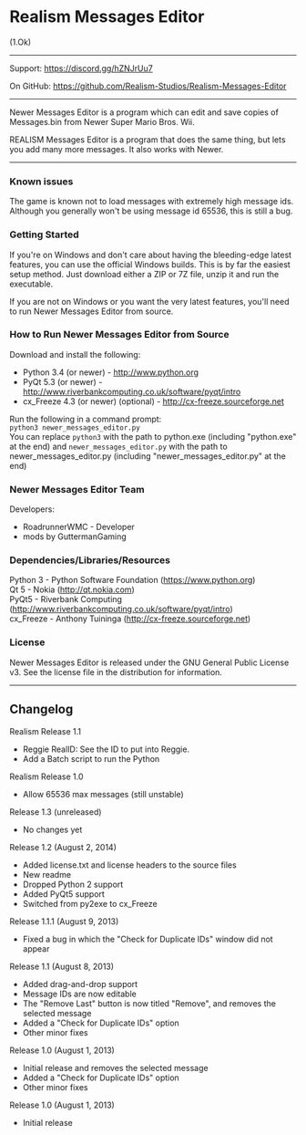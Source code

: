 # Realism Messages Editor
(1.Ok)

----------------------------------------------------------------

Support:   https://discord.gg/hZNJrUu7

On GitHub:   https://github.com/Realism-Studios/Realism-Messages-Editor 

----------------------------------------------------------------

Newer Messages Editor is a program which can edit and save copies of Messages.bin from Newer Super Mario Bros. Wii.

REALISM Messages Editor is a program that does the same thing, but lets you add many more messages. It also works with Newer.

----------------------------------------------------------------

### Known issues

The game is known not to load messages with extremely high message ids. Although you generally won't be using message id 65536, this is still a bug.

### Getting Started

If you're on Windows and don't care about having the bleeding-edge latest features, you can use the official Windows builds. This is by far the easiest setup method. Just download either a ZIP or 7Z file, unzip it and run the executable.

If you are not on Windows or you want the very latest features, you'll need to run Newer Messages Editor from source.


### How to Run Newer Messages Editor from Source

Download and install the following:
 * Python 3.4 (or newer) - http://www.python.org
 * PyQt 5.3 (or newer) - http://www.riverbankcomputing.co.uk/software/pyqt/intro
 * cx_Freeze 4.3 (or newer) (optional) - http://cx-freeze.sourceforge.net

Run the following in a command prompt:  
`python3 newer_messages_editor.py`  
You can replace `python3` with the path to python.exe (including "python.exe" at the end) and `newer_messages_editor.py` with the path to newer_messages_editor.py (including "newer_messages_editor.py" at the end)


### Newer Messages Editor Team

Developers:
 * RoadrunnerWMC - Developer
 * mods by GuttermanGaming

### Dependencies/Libraries/Resources

Python 3 - Python Software Foundation (https://www.python.org)  
Qt 5 - Nokia (http://qt.nokia.com)  
PyQt5 - Riverbank Computing (http://www.riverbankcomputing.co.uk/software/pyqt/intro)  
cx_Freeze - Anthony Tuininga (http://cx-freeze.sourceforge.net)


### License

Newer Messages Editor is released under the GNU General Public License v3.
See the license file in the distribution for information.

----------------------------------------------------------------

## Changelog

Realism Release 1.1
* Reggie RealID: See the ID to put into Reggie.
* Add a Batch script to run the Python

Realism Release 1.0
* Allow 65536 max messages (still unstable)

Release 1.3 (unreleased)
 * No changes yet

Release 1.2 (August 2, 2014)
 * Added license.txt and license headers to the source files
 * New readme
 * Dropped Python 2 support
 * Added PyQt5 support
 * Switched from py2exe to cx_Freeze

Release 1.1.1 (August 9, 2013)
 * Fixed a bug in which the "Check for
   Duplicate IDs" window did not appear

Release 1.1 (August 8, 2013)
 * Added drag-and-drop support
 * Message IDs are now editable
 * The "Remove Last" button is now titled "Remove",
   and removes the selected message
 * Added a "Check for Duplicate IDs" option
 * Other minor fixes

Release 1.0 (August 1, 2013)
 * Initial release
   and removes the selected message
 * Added a "Check for Duplicate IDs" option
 * Other minor fixes

Release 1.0 (August 1, 2013)
 * Initial release

